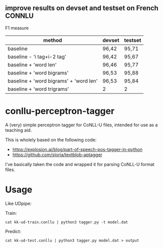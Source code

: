## improve results on devset and testset on French CONNLU

F1 measure

method | devset | testset | 
--- | --- | --- | 
baseline | 96,42 | 95,71 |
baseline - 'i tag+i-2 tag' | 96,42 | 95,67 |
baseline + 'word len' | 96,46 | 95,77 |
baseline + 'word bigrams' | 96,53 | 95,88 |
baseline + 'word bigrams' + 'word len' | 96,53 | 95,84 |
baseline + 'word trigrams' | 2 | 2 |

# conllu-perceptron-tagger

A (very) simple perceptron tagger for CoNLL-U files, intended for use as a teaching
aid.

This is wholely based on the following code:

* https://explosion.ai/blog/part-of-speech-pos-tagger-in-python
* https://github.com/sloria/textblob-aptagger

I've basically taken the code and wrapped it for parsing CoNLL-U format files. 

# Usage

Like UDpipe:

Train:

```
cat kk-ud-train.conllu | python3 tagger.py -t model.dat
```

Predict:

```
cat kk-ud-test.conllu | python3 tagger.py model.dat > output
```
